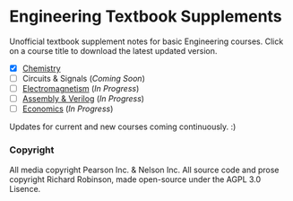# Engineering Textbook Supplements



Unofficial textbook supplement notes for basic Engineering courses. Click on a course title to download the latest updated version.
 - [x] [Chemistry](https://github.com/richardrobinson0924/textbook-supplements/raw/master/Chemistry/main2.pdf)
 - [ ] Circuits & Signals (*Coming Soon*)
 - [ ] [Electromagnetism](https://github.com/richardrobinson0924/textbook-supplements/raw/master/Electromagnetism/main.pdf) (*In Progress*)
 - [ ] [Assembly & Verilog](https://github.com/richardrobinson0924/textbook-supplements/raw/master/Assembly/main.pdf)  (*In Progress*)
 - [ ] [Economics](https://github.com/richardrobinson0924/textbook-supplements/raw/master/Economics/main.pdf) (*In Progress*)

 Updates for current and new courses coming continuously. :)
 
 ### Copyright

All media copyright Pearson Inc. & Nelson Inc. All source code and prose copyright Richard Robinson, made open-source under the AGPL 3.0 Lisence.
